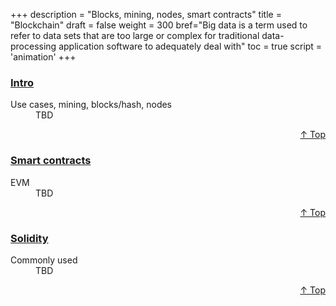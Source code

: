 +++
description = "Blocks, mining, nodes, smart contracts"
title = "Blockchain"
draft = false
weight = 300
bref="Big data is a term used to refer to data sets that are too large or complex for traditional data-processing application software to adequately deal with"
toc = true
script = 'animation'
+++

<h3 class="section-head" id="h-Section4"><a href="#h-Section4">Intro</a></h3>
  <div class="example">
    <dl>
      <dt>Use cases, mining, blocks/hash, nodes</dt>
      <dd>TBD </dd>
    </dl>
  </div>
<div style="text-align:right"> <a href="#top">&#8593; Top</a></div>

<h3 class="section-head" id="h-Section5"><a href="#h-Section5">Smart contracts</a></h3>
  <div class="example">
    <dl>
      <dt>EVM</dt>
      <dd>TBD </dd>
    </dl>
  </div>
<div style="text-align:right"> <a href="#top">&#8593; Top</a></div>

<h3 class="section-head" id="h-Section6"><a href="#h-Section6">Solidity</a></h3>
  <div class="example">
    <dl>
      <dt>Commonly used</dt>
      <dd>TBD </dd>
    </dl>
  </div>
<div style="text-align:right"> <a href="#top">&#8593; Top</a></div>
